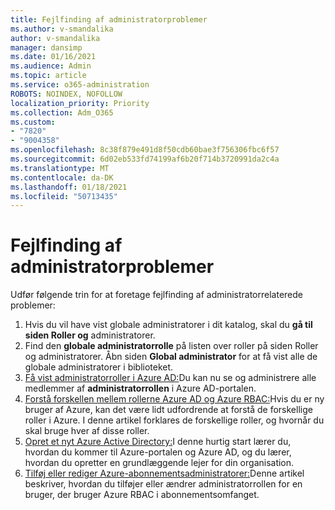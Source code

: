 ```yaml
---
title: Fejlfinding af administratorproblemer
ms.author: v-smandalika
author: v-smandalika
manager: dansimp
ms.date: 01/16/2021
ms.audience: Admin
ms.topic: article
ms.service: o365-administration
ROBOTS: NOINDEX, NOFOLLOW
localization_priority: Priority
ms.collection: Adm_O365
ms.custom:
- "7820"
- "9004358"
ms.openlocfilehash: 8c38f879e491d8f50cdb60bae3f756306fbc6f57
ms.sourcegitcommit: 6d02eb533fd74199af6b20f714b3720991da2c4a
ms.translationtype: MT
ms.contentlocale: da-DK
ms.lasthandoff: 01/18/2021
ms.locfileid: "50713435"
---
```

# <a name="troubleshoot-administrator-issues"></a>Fejlfinding af administratorproblemer

Udfør følgende trin for at foretage fejlfinding af administratorrelaterede problemer:

1. Hvis du vil have vist globale administratorer i dit katalog, skal du **gå til siden Roller og** administratorer.
2. Find den **globale administratorrolle**  på listen over roller på siden Roller og administratorer. Åbn siden **Global administrator** for at få vist alle de globale administratorer i biblioteket.
3. [Få vist administratorroller i Azure AD:](https://docs.microsoft.com/azure/active-directory/roles/manage-roles-portal)Du kan nu se og administrere alle medlemmer af **administratorrollen** i Azure AD-portalen.
4. [Forstå forskellen mellem rollerne Azure AD og Azure RBAC:](https://docs.microsoft.com/azure/role-based-access-control/rbac-and-directory-admin-roles)Hvis du er ny bruger af Azure, kan det være lidt udfordrende at forstå de forskellige roller i Azure. I denne artikel forklares de forskellige roller, og hvornår du skal bruge hver af disse roller.
5. [Opret et nyt Azure Active Directory:](https://docs.microsoft.com/azure/active-directory/fundamentals/active-directory-access-create-new-tenant)I denne hurtig start lærer du, hvordan du kommer til Azure-portalen og Azure AD, og du lærer, hvordan du opretter en grundlæggende lejer for din organisation.
6. [Tilføj eller rediger Azure-abonnementsadministratorer:](https://docs.microsoft.com/azure/cost-management-billing/manage/add-change-subscription-administrator)Denne artikel beskriver, hvordan du tilføjer eller ændrer administratorrollen for en bruger, der bruger Azure RBAC i abonnementsomfanget.

